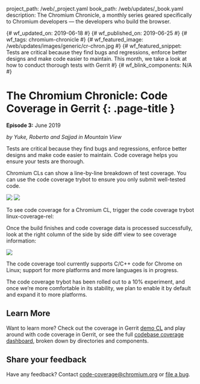 project_path: /web/_project.yaml
book_path: /web/updates/_book.yaml
description: The Chromium Chronicle, a monthly series geared specifically to Chromium developers — the developers who build the browser.

{# wf_updated_on: 2019-06-18 #}
{# wf_published_on: 2019-06-25 #}
{# wf_tags: chromium-chronicle #}
{# wf_featured_image: /web/updates/images/generic/cr-chron.jpg #}
{# wf_featured_snippet: Tests are critical because they find bugs and regressions, enforce better designs and make code easier to maintain. This month, we take a look at how to conduct thorough tests with Gerrit #}
{# wf_blink_components: N/A #}

# The Chromium Chronicle: Code Coverage in Gerrit {: .page-title }

**Episode 3:** June 2019

*by Yuke, Roberto and Sajjad in Mountain View*

Tests are critical because they find bugs and regressions, enforce better
designs and make code easier to maintain. Code coverage helps you ensure
your tests are thorough.

Chromium CLs can show a line-by-line breakdown of test coverage. You can
use the code coverage trybot to ensure you only submit well-tested code.

<img src="/web/updates/images/2019/06/LEFT_TRYJOB.jpg" class="attempt-left">
<img src="/web/updates/images/2019/06/RIGHT_TRYJOB.jpg" class="attempt-right">
<div class="clearfix"></div>

To see code coverage for a Chromium CL, trigger the code coverage trybot
linux-coverage-rel:

Once the build finishes and code coverage data is processed successfully,
look at the right column of the side by side diff view to see coverage
information:

<img src="/web/updates/images/2019/06/CODE_DIFF.jpg">

The code coverage tool currently supports C/C++ code for Chrome on Linux;
support for more platforms and more languages is in progress.

The code coverage trybot has been rolled out to a 10% experiment, and once
we’re more comfortable in its stability, we plan to enable it by default and
expand it to more platforms.

## Learn More

Want to learn more? Check out the coverage in Gerrit [demo CL][demo-cl]
and play around with code coverage in Gerrit, or see the full
[codebase coverage dashboard][dashboard], broken down by directories and components. 

## Share your feedback

Have any feedback? Contact code-coverage@chromium.org or [file a bug][file-bug].

[demo-cl]: https://chromium-review.googlesource.com/c/chromium/src/+/1455344
[dashboard]: https://analysis.chromium.org/p/chromium/coverage
[file-bug]: https://bugs.chromium.org/p/chromium/issues/entry?labels=Pri-3&status=Unconfirmed&components=Tools%3ECodeCoverage&comment=what%27s%20the%20bug%20or%20feature?
